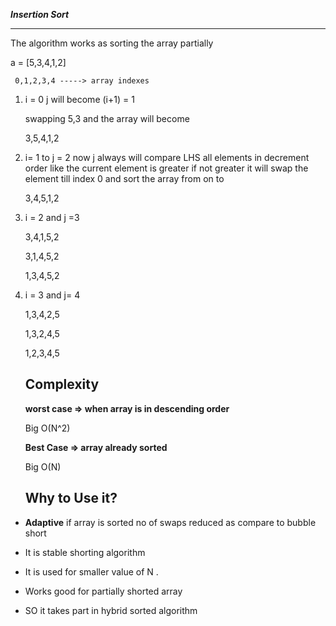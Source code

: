 ***Insertion Sort***
___________________________________________________________________________________________________________________________________________________________

The  algorithm works as sorting the array partially

a = [5,3,4,1,2]

     0,1,2,3,4 -----> array indexes

 

1. i = 0 j will become (i+1) = 1
    
    swapping 5,3 and the array will become
    
    3,5,4,1,2
    
2. i= 1 to j = 2 now j always will compare LHS all elements in decrement order like the current element is greater if not greater it will swap the element till index 0 and sort the array from on to 
    
    3,4,5,1,2
    
3. i = 2 and j =3
    
    3,4,1,5,2
    
    3,1,4,5,2
    
    1,3,4,5,2
    
4. i = 3 and j= 4
    
    1,3,4,2,5
    
    1,3,2,4,5
    
    1,2,3,4,5
    
    ## **Complexity**
    
    **worst case ⇒ when array is in descending order**
    
    Big O(N^2)
    
    **Best Case ⇒ array already sorted**
    
    Big O(N)
    
    ## Why to Use it?

- **Adaptive**
  if array is sorted no of swaps reduced as compare to bubble short
    
- It is stable shorting algorithm
- It is used for smaller value of N .
- Works good for partially shorted array
- SO it takes part in hybrid sorted algorithm
